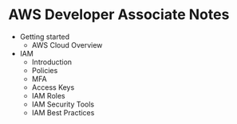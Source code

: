 # AWS Developer Associate Notes

* Getting started
  * AWS Cloud Overview
* IAM
  * Introduction
  * Policies
  * MFA
  * Access Keys
  * IAM Roles
  * IAM Security Tools
  * IAM Best Practices
  
